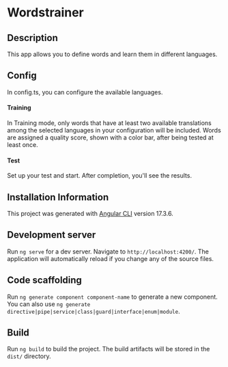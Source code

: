 # Wordstrainer

## Description

This app allows you to define words and learn them in different languages.

## Config
In config.ts, you can configure the available languages.

#### Training
In Training mode, only words that have at least two available translations among the selected languages in your configuration will be included. Words are assigned a quality score, shown with a color bar, after being tested at least once.

#### Test
Set up your test and start. After completion, you'll see the results.

## Installation Information

This project was generated with [Angular CLI](https://github.com/angular/angular-cli) version 17.3.6.

## Development server

Run `ng serve` for a dev server. Navigate to `http://localhost:4200/`. The application will automatically reload if you change any of the source files.

## Code scaffolding

Run `ng generate component component-name` to generate a new component. You can also use `ng generate directive|pipe|service|class|guard|interface|enum|module`.

## Build

Run `ng build` to build the project. The build artifacts will be stored in the `dist/` directory.
